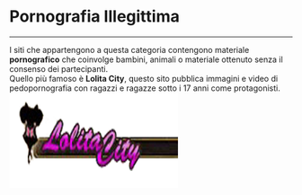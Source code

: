 # Pornografia Illegittima
---
I siti che appartengono a questa categoria contengono materiale **pornografico** che coinvolge bambini, animali o materiale ottenuto senza il consenso dei partecipanti.<br/>
Quello più famoso è **Lolita City**, questo sito pubblica immagini e video di pedopornografia con ragazzi e ragazze sotto i 17 anni come protagonisti.
![](LolitaCityAnonymous.png)
